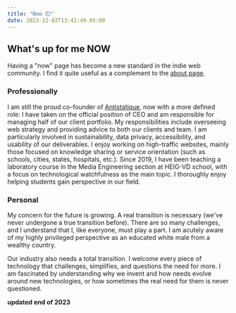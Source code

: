 ```yaml
---
title: "Now ⏲️"
date: 2023-12-02T13:42:49-05:00
---
```


## What's up for me NOW

Having a "now" page has become a new standard in the indie web community. I find it quite useful as a complement to the [about page](/about).

### Professionally

I am still the proud co-founder of [Antistatique](https://antistatique.net), now with a more defined role: I have taken on the official position of CEO and am responsible for managing half of our client portfolio. My responsibilities include overseeing web strategy and providing advice to both our clients and team. I am particularly involved in sustainability, data privacy, accessibility, and usability of our deliverables. I enjoy working on high-traffic websites, mainly those focused on knowledge sharing or service orientation (such as schools, cities, states, hospitals, etc.). Since 2019, I have been teaching a laboratory course in the Media Engineering section at HEIG-VD school, with a focus on technological watchfulness as the main topic. I thoroughly enjoy helping students gain perspective in our field.

### Personal

My concern for the future is growing. A real transition is necessary (we've never undergone a true transition before). There are so many challenges, and I understand that I, like everyone, must play a part. I am acutely aware of my highly privileged perspective as an educated white male from a wealthy country.

Our industry also needs a total transition. I welcome every piece of technology that challenges, simplifies, and questions the need for more. I am fascinated by understanding why we invent and how needs evolve around new technologies, or how sometimes the real need for them is never questioned.



__updated end of 2023__